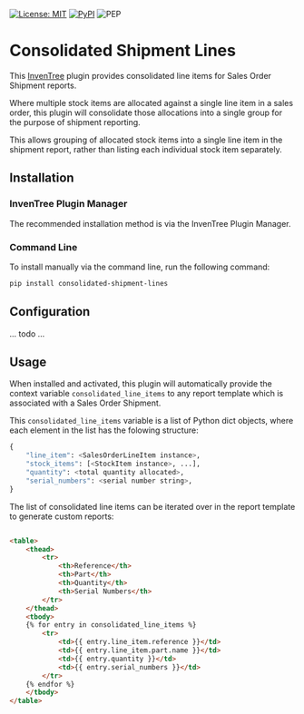 [![License: MIT](https://img.shields.io/badge/License-MIT-yellow.svg)](https://opensource.org/licenses/MIT)
[![PyPI](https://img.shields.io/pypi/v/inventree-consolidated-shipping-report)](https://pypi.org/project/inventree-consolidated-shipping-report/)
![PEP](https://github.com/SchrodingersGat/inventree-consolidated-shipping-report/actions/workflows/ci.yaml/badge.svg)

# Consolidated Shipment Lines

This [InvenTree](https://inventree.org) plugin provides consolidated line items for Sales Order Shipment reports.

Where multiple stock items are allocated against a single line item in a sales order, this plugin will consolidate those allocations into a single group for the purpose of shipment reporting.

This allows grouping of allocated stock items into a single line item in the shipment report, rather than listing each individual stock item separately.

## Installation

### InvenTree Plugin Manager

The recommended installation method is via the InvenTree Plugin Manager.

### Command Line 

To install manually via the command line, run the following command:

```bash
pip install consolidated-shipment-lines
```

## Configuration

... todo ...

## Usage

When installed and activated, this plugin will automatically provide the context variable `consolidated_line_items` to any report template which is associated with a Sales Order Shipment.

This `consolidated_line_items` variable is a list of Python dict objects, where each element in the list has the folowing structure:

```python
{
    "line_item": <SalesOrderLineItem instance>,
    "stock_items": [<StockItem instance>, ...],
    "quantity": <total quantity allocated>,
    "serial_numbers": <serial number string>,
}
```

The list of consolidated line items can be iterated over in the report template to generate custom reports:

```html

<table>
    <thead>
        <tr>
            <th>Reference</th>
            <th>Part</th>
            <th>Quantity</th>
            <th>Serial Numbers</th>
        </tr>
    </thead>
    <tbody>
    {% for entry in consolidated_line_items %}
        <tr>
            <td>{{ entry.line_item.reference }}</td>
            <td>{{ entry.line_item.part.name }}</td>
            <td>{{ entry.quantity }}</td>
            <td>{{ entry.serial_numbers }}</td>
        </tr>
    {% endfor %}
    </tbody>
</table>
```
